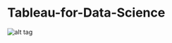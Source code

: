 # Tableau-for-Data-Science
![alt tag](https://user-images.githubusercontent.com/42194593/84970553-ca7b0480-b0cf-11ea-9b66-b02e80d1f339.jpg)
